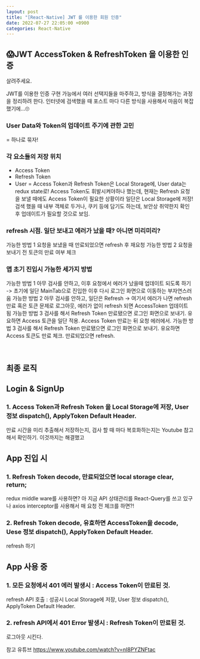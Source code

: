 ```yaml
---
layout: post
title: "[React-Native] JWT 를 이용한 회원 인증"
date: 2022-07-27 22:05:00 +0900
categories: React-Native
---
```


## 😱JWT AccessToken & RefreshToken 을 이용한 인증
살려주세요.

JWT를 이용한 인증 구현 가능에서 여러 선택지들을 마주하고, 방식을 결정해가는 과정을 정리하려 한다.
인터넷에 검색했을 때 포스트 마다 다른 방식을 사용해서 마음이 복잡했기에...🙄

### User Data와 Token의 업데이트 주기에 관한 고민
= 하나로 묶자!

### 각 요소들의 저장 위치
- Access Token
- Refresh Token
- User
= Access Token과 Refresh Token은 Local Storage에, User data는 redux state로!
Access Token도 휘발시켜야하나 했는데, 현재는 Refresh 요청을 보낼 때에도 Access Token이 필요한 상황이라 일단은 Local Storage에 저장!
검색 했을 때 내부 객체로 두거나, 쿠키 등에 담기도 하는데, 보안상 취약한지 확인 후 업데이트가 필요할 것으로 보임.

### refresh 시점. 일단 보내고 에러가 났을 때? 아니면 미리미리?
가능한 방법 1 요청을 보냈을 때 만료되었으면 refresh 후 재요청
가능한 방법 2 요청을 보내기 전 토큰의 만료 여부 체크

### 앱 초기 진입시 가능한 세가지 방법
가능한 방법 1 아무 검사를 안하고, 이후 요청에서 에러가 났을때 업데이트 되도록 하기 -> 초기에 일단 MainTab으로 진입한 이후 다시 로그인 화면으로 이동하는 부자연스러움
가능한 방법 2 아무 검사를 안하고, 일단은 Refresh -> 여기서 에러가 나면 refresh 만료 혹은 토큰 문제로 로그아웃, 에러가 없이 refresh 되면 AccessToken 업데이트 됨
가능한 방법 3 검사를 해서 Refresh Token 만료됐으면 로그인 화면으로 보내기. 유요하면 Access 토큰을 일단 적용. Access Token 만료는 뒤 요청 에러에서.
가능한 방법 3 검사를 해서 Refresh Token 만료됐으면 로그인 화면으로 보내기. 유요하면 Access 토큰도 만료 체크. 만료되었으면 refresh.

<br/>

## 최종 로직

## Login & SignUp
### 1. Access Token과 Refresh Token 을 Local Storage에 저장, User 정보 dispatch(), ApplyToken Default Header.
만료 시간을 미리 추출해서 저장하는지, 검사 할 때 마다 복호화하는지는 Youtube 참고해서 확인하기.
이것까지는 해결했고


## App 진입 시
### 1. Refresh Token decode, 만료되었으면 local storage clear, return;
redux middle ware를 사용하면? 아 지금 API 상태관리를 React-Query를 쓰고 있구나
axios interceptor를 사용해서 매 요청 전 체크를 하면?!

### 2. Refresh Token decode, 유효하면 AccessToken을 decode, Uese 정보 dispatch(), ApplyToken Default Header.
refresh 하기

## App 사용 중
### 1. 모든 요청에서 401 에러 발생시 : Access Token이 만료된 것.
refresh API 호출 : 성공시 Local Storage에 저장, User 정보 dispatch(), ApplyToken Default Header.

### 2. refresh API에서 401 Error 발생시 : Refresh Token이 만료된 것.
로그아웃 시킨다.

참고 유튜브
https://www.youtube.com/watch?v=nI8PYZNFtac